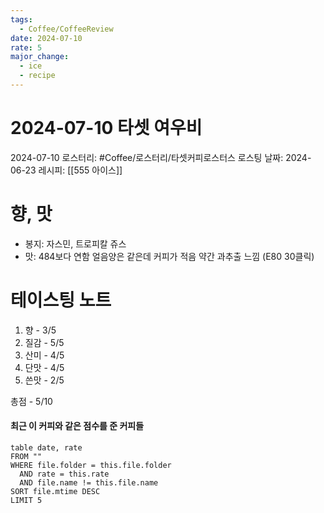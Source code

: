 ```yaml
---
tags:
  - Coffee/CoffeeReview
date: 2024-07-10
rate: 5
major_change:
  - ice
  - recipe
---
```

# 2024-07-10 타셋 여우비
2024-07-10
로스터리: #Coffee/로스터리/타셋커피로스터스 
로스팅 날짜: 2024-06-23
레시피: [[555 아이스]]

# 향, 맛
- 봉지: 자스민, 트로피칼 쥬스
- 맛: 484보다 연함 얼음양은 같은데 커피가 적음 약간 과추출 느낌 (E80 30클릭) 
# 테이스팅 노트
1. 향 - 3/5
2. 질감 - 5/5
3. 산미 - 4/5
4. 단맛 - 4/5
5. 쓴맛 - 2/5

총점 - 5/10

#### 최근 이 커피와 같은 점수를 준 커피들
```dataview
table date, rate
FROM ""
WHERE file.folder = this.file.folder
  AND rate = this.rate
  AND file.name != this.file.name
SORT file.mtime DESC
LIMIT 5
```

